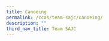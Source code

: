 ```yaml
---
title: Canoeing
permalink: /ccas/team-sajc/canoeing/
description: ""
third_nav_title: Team SAJC
---
```

